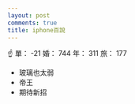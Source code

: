 ```yaml
---
layout: post
comments: true
title: iphone百說
---
```


:point_up: 單： -21 婚： 744 年： 311 旅： 177

- 玻璃也太弱
- 帝王
- 期待新招

